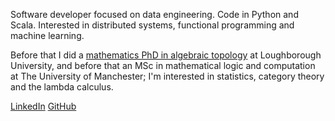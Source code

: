 Software developer focused on data engineering. Code in Python and Scala. Interested in distributed systems, functional programming and machine learning.

Before that I did a [mathematics PhD in algebraic topology](https://www.genealogy.math.ndsu.nodak.edu/id.php?id=203082) at Loughborough University, and before that an MSc in mathematical logic and computation at The University of Manchester; I'm interested in statistics, category theory and the lambda calculus.

[LinkedIn](https://www.linkedin.com/in/vladimir-lukiyanov-00a720115/) [GitHub](https://github.com/vlukiyanov)